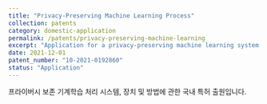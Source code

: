 ```yaml
---
title: "Privacy-Preserving Machine Learning Process"
collection: patents
category: domestic-application
permalink: /patents/privacy-preserving-machine-learning
excerpt: "Application for a privacy-preserving machine learning system."
date: 2021-12-01
patent_number: "10-2021-0192860"
status: "Application"
---
```


프라이버시 보존 기계학습 처리 시스템, 장치 및 방법에 관한 국내 특허 출원입니다.

